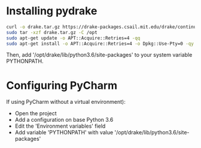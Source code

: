 # Installing pydrake
```bash
curl -o drake.tar.gz https://drake-packages.csail.mit.edu/drake/continuous/drake-latest-bionic.tar.gz 
sudo tar -xzf drake.tar.gz -C /opt 
sudo apt-get update -o APT::Acquire::Retries=4 -qq 
sudo apt-get install -o APT::Acquire::Retries=4 -o Dpkg::Use-Pty=0 -qy --no-install-recommends $(cat /opt/drake/share/drake/setup/packages-bionic.txt)
```

Then, add '/opt/drake/lib/python3.6/site-packages' to your system variable PYTHONPATH.

# Configuring PyCharm
If using PyCharm without a virtual environment):
- Open the project
- Add a configuration on base Python 3.6
- Edit the 'Environment variables' field
- Add variable 'PYTHONPATH' with value '/opt/drake/lib/python3.6/site-packages'

